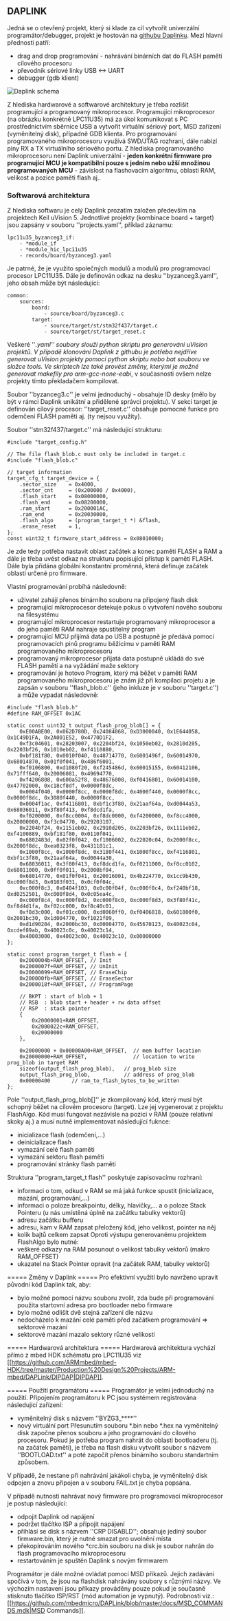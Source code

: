 ## DAPLINK

Jedná se o otevřený projekt, který si klade za cíl vytvořit univerzální programátor/debugger, projekt je hostován na  [githubu Daplinku](https://github.com/mbedmicro/DAPLink). Mezi hlavní přednosti patří:
  * drag and drop programování - nahrávání binárních dat do FLASH paměti cílového procesoru
  * převodník sériové linky USB <-> UART
  * debugger (gdb klient)

![Daplink schema](/images/hardware/daplink.png)

Z hlediska hardwarové a softwarové architektury je třeba rozlišit programující a programovaný mikroprocesor. Programující mikroprocesor (na obrázku konkrétně LPC11U35) má za úkol komunikovat s PC prostřednictvím sběrnice USB a vytvořit virtuální sériový port, MSD zařízení (vyměnitelný disk), případně GDB klienta. Pro programování programovaného mikroprocesoru využívá SWD/JTAG rozhraní, dále nabízí piny RX a TX virtuálního sériového portu. Z hlediska programovaného mikroprocesoru není Daplink univerzální - **jeden konkrétní firmware pro programující MCU je kompatibilní pouze s jedním nebo užší množinou programovaných MCU** - závislost na flashovacím algoritmu, oblasti RAM, velikost a pozice paměti flash aj..

### Softwarová architektura 
Z hlediska softwaru je celý Daplink prozatím založen především na projektech Keil uVision 5. Jednotlivé projekty (kombinace board + target) jsou zapsány v souboru ''projects.yaml'', příklad záznamu:
```
lpc11u35_byzanceg3_if:
    - *module_if
    - *module_hic_lpc11u35
    - records/board/byzanceg3.yaml
```
Je patrné, že je využito společných modulů a modulů pro programovací procesor LPC11U35. Dále je definován odkaz na desku ''byzanceg3.yaml'', jeho obsah může být následující:

```
common:
    sources:
        board:
            - source/board/byzanceg3.c
        target:
            - source/target/st/stm32f437/target.c
            - source/target/st/target_reset.c
```

Veškeré ''*.yaml'' soubory slouží python skriptu pro generování uVision projektů. V případě klonování Daplink z githubu je potřeba nejdříve generovat uVision projekty pomocí python skriptu nebo bat souboru ve složce tools. Ve skriptech lze také provést změny, kterými je možné generovat makefily pro arm-gcc-none-eabi*, v současnosti ovšem nelze projekty tímto překladačem kompilovat.

Soubor ''byzanceg3.c'' je velmi jednoduchý - obsahuje ID desky (mělo by být v rámci Daplink unikátní a přidělené správci projektu). V sekci target je definován cílový procesor: ''target_reset.c'' obsahuje pomocné funkce pro odemčení FLASH paměti aj. (ty nejsou využity).

Soubor ''stm32f437/target.c'' má následující strukturu:
```
#include "target_config.h"

// The file flash_blob.c must only be included in target.c
#include "flash_blob.c"

// target information
target_cfg_t target_device = {
    .sector_size    = 0x4000,
    .sector_cnt     = (0x200000 / 0x4000),
    .flash_start    = 0x08000000,
    .flash_end      = 0x08200000,
    .ram_start      = 0x200001AC,
    .ram_end        = 0x20030000,
    .flash_algo     = (program_target_t *) &flash,		
    .erase_reset    = 1,
};
const uint32_t firmware_start_address = 0x08010000;

```

Je zde tedy potřeba nastavit oblast začátek a konec paměti FLASH a RAM a dále je třeba uvést odkaz na strukturu popisující přístup k paměti FLASH. Dále byla přidána globální konstantní proměnná, která definuje začátek oblasti určené pro firmware.

Vlastní programování probíhá následovně:
  * uživatel zahájí přenos binárního souboru na připojený flash disk
  * programující mikroprocesor detekuje pokus o vytvoření nového souboru na filesystému
  * programující mikroprocesor restartuje programovaný mikroprocesor a do jeho paměti RAM nahraje spustitelný program
  * programující MCU přijímá data po USB a postupně je předává pomocí programovacích pinů programu běžícímu v paměti RAM programovaného mikroprocesoru
  * programovaný mikroprocesor přijatá data postupně ukládá do své FLASH pamětí a na vyžádání maže sektory
  * programování je hotovo
Program, který má běžet v paměti RAM programovaného mikroprocesoru je znám již při kompilaci projetu a je zapsán v souboru ''flash_blob.c'' (jeho inkluze je v souboru ''target.c'') a může vypadat následovně:

```
#include "flash_blob.h"
#define RAM_OFFSET 0x1AC

static const uint32_t output_flash_prog_blob[] = {
    0xE00ABE00, 0x062D780D, 0x24084068, 0xD3000040, 0x1E644058, 0x1C49D1FA, 0x2A001E52, 0x4770D1F2,
    0xf3c04601, 0x28203007, 0x2204bf24, 0x1050eb02, 0x2810d205, 0x2203bf26, 0x1010eb02, 0xf4110880,
    0xbf181f80, 0x0010f040, 0x48714770, 0x6001496f, 0x60014970, 0x68014870, 0x01f0f041, 0x486f6001,
    0xf0106800, 0xd1080f20, 0xf245486d, 0x60015155, 0x60412106, 0x71fff640, 0x20006081, 0x49694770,
    0xf4206808, 0x600a52f8, 0x48676008, 0xf0416801, 0x60014100, 0x47702000, 0xc18cf8df, 0x0000f8dc,
    0x0004f040, 0x0000f8cc, 0x0000f8dc, 0x4000f440, 0x0000f8cc, 0x0000f8dc, 0x3080f440, 0x0000f8cc,
    0x0004f1ac, 0xf4116801, 0xbf1c3f80, 0x21aaf64a, 0xd0044a53, 0x68036011, 0x3f80f413, 0xf8dcd1fa,
    0xf0200000, 0xf8cc0004, 0xf8dc0000, 0xf4200000, 0xf8cc4000, 0x20000000, 0xf3c04770, 0x29203107,
    0x2204bf24, 0x1151eb02, 0x2910d205, 0x2203bf26, 0x1111eb02, 0xf4100889, 0xbf181f80, 0x0110f041,
    0x6802483d, 0x02f0f042, 0xf1006002, 0x22020c04, 0x2000f8cc, 0x2000f8dc, 0xea0323f8, 0x431101c1,
    0x1000f8cc, 0x1000f8dc, 0x3180f441, 0x1000f8cc, 0xf4116801, 0xbf1c3f80, 0x21aaf64a, 0xd0044a30,
    0x68036011, 0x3f80f413, 0xf8dcd1fa, 0xf0211000, 0xf8cc0102, 0x68011000, 0x0ff0f011, 0x2000bf04,
    0x68014770, 0x01f0f041, 0x20016001, 0x4b224770, 0x1cc9b430, 0xc000f8d3, 0x0103f031, 0x0cf0f04c,
    0xc000f8c3, 0x0404f103, 0x0c00f04f, 0xc000f8c4, 0xf240bf18, 0xd0252501, 0xc000f8d4, 0x0c05ea4c,
    0xc000f8c4, 0xc000f8d2, 0xc000f8c0, 0xc000f8d3, 0x3f80f41c, 0xf8d4d1fa, 0xf02cc000, 0xf8c40c01,
    0xf8d3c000, 0xf01cc000, 0xd0060ff0, 0xf0406818, 0x601800f0, 0x2001bc30, 0x1d004770, 0xf1021f09,
    0xd1d90204, 0x2000bc30, 0x00004770, 0x45670123, 0x40023c04, 0xcdef89ab, 0x40023c0c, 0x40023c14,
    0x40003000, 0x40023c00, 0x40023c10, 0x00000000
};

static const program_target_t flash = {
    0x2000004b+RAM_OFFSET, // Init
    0x2000007f+RAM_OFFSET, // UnInit
    0x20000099+RAM_OFFSET, // EraseChip
    0x200000fb+RAM_OFFSET, // EraseSector
    0x2000018f+RAM_OFFSET, // ProgramPage

    // BKPT : start of blob + 1
    // RSB  : blob start + header + rw data offset
    // RSP  : stack pointer
    {
        0x20000001+RAM_OFFSET,
        0x2000022c+RAM_OFFSET,
        0x20000000
    },

    0x20000000 + 0x00000A00+RAM_OFFSET,  // mem buffer location
    0x20000000+RAM_OFFSET,               // location to write prog_blob in target RAM
    sizeof(output_flash_prog_blob),   // prog_blob size
    output_flash_prog_blob,           // address of prog_blob
    0x00000400       // ram_to_flash_bytes_to_be_written
};
```

Pole ''output_flash_prog_blob[]'' je zkompilovaný kód, který musí být schopný běžet na cílovém procesoru (target). Lze jej vygenerovat z projektu FlashAlgo. Kód musí fungovat nezávisle na pozici v RAM (pouze relativní skoky aj.) a musí nutně implementovat následující fuknce:
  * inicializace flash (odemčení,...)
  * deinicializace flash
  * vymazání celé flash paměti
  * vymazání sektoru flash paměti
  * programování stránky flash paměti

Struktura ''program_target_t flash'' poskytuje zapisovacímu rozhraní:
  * informaci o tom, odkud v RAM se má jaká funkce spustit (inicializace, mazání, programování,...)
  * informaci o poloze breakpointu, délky, hlavičky,... a o poloze Stack Pointeru (u nás umístěná úplně na začátku tabulky vektorů)
  * adresu začátku bufferu
  * adresu, kam v RAM zapsat přeložený kód, jeho velikost, pointer na něj
  * kolik bajtů celkem zapsat
Oproti výstupu generovanému projektem FlashAlgo bylo nutné:
  * veškeré odkazy na RAM posunout o velikost tabulky vektorů (makro RAM_OFFSET)
  * ukazatel na Stack Pointer opravit (na začátek RAM, tabulky vektorů)

===== Změny v Daplink =====
Pro efektivní využití bylo navrženo upravit původní kód Daplink tak, aby:
  * bylo možné pomocí názvu souboru zvolit, zda bude při programování použita startovní adresa pro bootloader nebo firmware
  * bylo možné odlišit dvě stejná zařízení dle názvu
  * nedocházelo k mazání celé paměti před začátkem programování => sektorové mazání
  * sektorové mazání mazalo sektory různé velikosti

===== Hardwarová architektura =====
Hardwarová architektura vychází přímo z mbed HDK schématu pro LPC11U35 viz [[https://github.com/ARMmbed/mbed-HDK/tree/master/Production%20Design%20Projects/ARM-mbed/DAPLink/DIPDAP|DIPDAP]].

===== Použití programátoru =====
Programátor je velmi jednoduchý na použití. Připojením programátoru k PC jsou systémem registrována následující zařízení:
  * vyměnitelný disk s názvem ''BYZG3_****'' 
  * nový virtuální port
Přesunutím souboru *.bin nebo *.hex na vyměnitelný disk započne přenos souboru a jeho programování do cílového procesoru. Pokud je potřeba program nahrát do oblasti bootloaderu (tj. na začátek paměti), je třeba na flash disku vytvořit soubor s názvem ''BOOTLOAD.txt'' a poté započít přenos binárního souboru standartním způsobem. 

V případě, že nestane při nahrávání jakákoli chyba, je vyměnitelný disk odpojen a znovu připojen a v souboru FAIL.txt je chyba popsána.

V případě nutnosti nahrávat nový firmware pro programovací mikroprocesor je postup následující:
  * odpojit Daplink od napájení
  * podržet tlačítko ISP a připojit napájení
  * přihlásí se disk s názvem ''CRP DISABLD''; obsahuje jediný soubor firmware.bin, který je nutné smazat pro uvolnění místa
  * překopírováním nového *crc.bin souboru na disk je soubor nahrán do flash programovacího mikroprocesoru
  * restartováním je spuštěn Daplink s novým firmwarem

Programátor je dále možné ovládat pomocí MSD příkazů. Jejich zadávání spočívá v tom, že jsou na flashdisk nahrávány soubory s různými názvy. Ve výchozím nastavení jsou příkazy prováděny pouze pokud je současně stisknuto tlačítko ISP/RST (mód automation je vypnutý). Podrobnosti viz.: [[https://github.com/mbedmicro/DAPLink/blob/master/docs/MSD_COMMANDS.mdk|MSD Commands]].